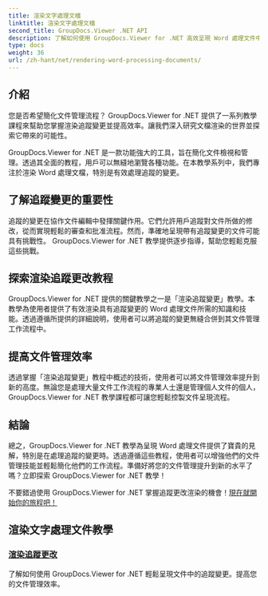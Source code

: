 ```yaml
---
title: 渲染文字處理文檔
linktitle: 渲染文字處理文檔
second_title: GroupDocs.Viewer .NET API
description: 了解如何使用 GroupDocs.Viewer for .NET 高效呈現 Word 處理文件中的追蹤變更。提升您的文件管理技能。
type: docs
weight: 36
url: /zh-hant/net/rendering-word-processing-documents/
---
```


## 介紹

您是否希望簡化文件管理流程？ GroupDocs.Viewer for .NET 提供了一系列教學課程來幫助您掌握渲染追蹤變更並提高效率。讓我們深入研究文檔渲染的世界並探索它帶來的可能性。

GroupDocs.Viewer for .NET 是一款功能強大的工具，旨在簡化文件檢視和管理。透過其全面的教程，用戶可以無縫地瀏覽各種功能。在本教學系列中，我們專注於渲染 Word 處理文檔，特別是有效處理追蹤的變更。

## 了解追蹤變更的重要性

追蹤的變更在協作文件編輯中發揮關鍵作用。它們允許用戶追蹤對文件所做的修改，從而實現輕鬆的審查和批准流程。然而，準確地呈現帶有追蹤變更的文件可能具有挑戰性。 GroupDocs.Viewer for .NET 教學提供逐步指導，幫助您輕鬆克服這些挑戰。

## 探索渲染追蹤更改教程

GroupDocs.Viewer for .NET 提供的關鍵教學之一是「渲染追蹤變更」教學。本教學為使用者提供了有效渲染具有追蹤變更的 Word 處理文件所需的知識和技能。透過遵循所提供的詳細說明，使用者可以將追蹤的變更無縫合併到其文件管理工作流程中。

## 提高文件管理效率

透過掌握「渲染追蹤變更」教程中概述的技術，使用者可以將文件管理效率提升到新的高度。無論您是處理大量文件工作流程的專業人士還是管理個人文件的個人，GroupDocs.Viewer for .NET 教學課程都可讓您輕鬆控製文件呈現流程。

## 結論

總之，GroupDocs.Viewer for .NET 教學為呈現 Word 處理文件提供了寶貴的見解，特別是在處理追蹤的變更時。透過遵循這些教程，使用者可以增強他們的文件管理技能並輕鬆簡化他們的工作流程。準備好將您的文件管理提升到新的水平了嗎？立即探索 GroupDocs.Viewer for .NET 教學！

不要錯過使用 GroupDocs.Viewer for .NET 掌握追蹤更改渲染的機會！[現在就開始你的旅程吧！](./render-tracked-changes/)
## 渲染文字處理文件教學
### [渲染追蹤更改](./render-tracked-changes/)
了解如何使用 GroupDocs.Viewer for .NET 輕鬆呈現文件中的追蹤變更。提高您的文件管理效率。